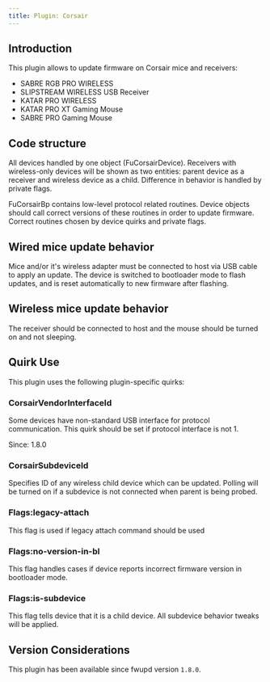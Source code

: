 ```yaml
---
title: Plugin: Corsair
---
```


## Introduction

This plugin allows to update firmware on Corsair mice and receivers:

* SABRE RGB PRO WIRELESS
* SLIPSTREAM WIRELESS USB Receiver
* KATAR PRO WIRELESS
* KATAR PRO XT Gaming Mouse
* SABRE PRO Gaming Mouse

## Code structure

All devices handled by one object (FuCorsairDevice). Receivers with wireless-only
devices will be shown as two entities: parent device as a receiver and wireless
device as a child. Difference in behavior is handled by private flags.

FuCorsairBp contains low-level protocol related routines. Device objects should
call correct versions of these routines in order to update firmware. Correct
routines chosen by device quirks and private flags.

## Wired mice update behavior

Mice and/or it's wireless adapter must be connected to host via USB cable
to apply an update. The device is switched to bootloader mode to flash
updates, and is reset automatically to new firmware after flashing.

## Wireless mice update behavior

The receiver should be connected to host and the mouse should be turned on
and not sleeping.

## Quirk Use

This plugin uses the following plugin-specific quirks:

### CorsairVendorInterfaceId

Some devices have non-standard USB interface for protocol communication.
This quirk should be set if protocol interface is not 1.

Since: 1.8.0

### CorsairSubdeviceId

Specifies ID of any wireless child device which can be updated. Polling will
be turned on if a subdevice is not connected when parent is being probed.

### Flags:legacy-attach

This flag is used if legacy attach command should be used

### Flags:no-version-in-bl

This flag handles cases if device reports incorrect firmware version in bootloader mode.

### Flags:is-subdevice

This flag tells device that it is a child device. All subdevice behavior tweaks will be applied.

## Version Considerations

This plugin has been available since fwupd version `1.8.0`.
